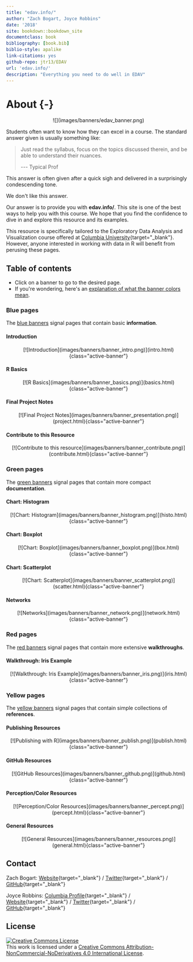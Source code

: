 ```yaml
--- 
title: "edav.info/"
author: "Zach Bogart, Joyce Robbins"
date: '2018'
site: bookdown::bookdown_site
documentclass: book
bibliography: [book.bib]
biblio-style: apalike
link-citations: yes
github-repo: jtr13/EDAV
url: 'edav.info/'
description: "Everything you need to do well in EDAV"
---
```




# About {-}

<center>
![](images/banners/edav_banner.png)
</center>

Students often want to know how they can excel in a course. The standard answer given is usually something like: 

> Just read the syllabus, focus on the topics discussed therein, and be able to understand their nuances.
>
> --- Typical Prof 

This answer is often given after a quick sigh and delivered in a surprisingly condescending tone.

We don't like this answer.

Our answer is to provide you with **edav.info/**. This site is one of the best ways to help you with this course. We hope that you find the confidence to dive in and explore this resource and its examples.

This resource is specifically tailored to the Exploratory Data Analysis and Visualization course offered at [Columbia University](https://www.columbia.edu/){target="_blank"}. However, anyone interested in working with data in R will benefit from perusing these pages.

<!-- toc -->
## Table of contents
- Click on a banner to go to the desired page.
- If you're wondering, here's an [explanation of what the banner colors mean](intro.html#what-the-banners-mean).

<!-- #### Header -->
<!-- <center> -->
<!-- [![Header](images/banners/banner_TITLE.png)](TITLE.html){class="active-banner"} -->
<!-- </center> -->

<!-- Blue Pages -->
### Blue pages
The [blue banners](intro.html#blue-pages-1) signal pages that contain basic **information**.

#### Introduction
<center>
[![Introduction](images/banners/banner_intro.png)](intro.html){class="active-banner"}
</center>

#### R Basics
<center>
[![R Basics](images/banners/banner_basics.png)](basics.html){class="active-banner"}
</center>

#### Final Project Notes
<center>
[![Final Project Notes](images/banners/banner_presentation.png)](project.html){class="active-banner"}
</center>

#### Contribute to this Resource
<center>
[![Contribute to this resource](images/banners/banner_contribute.png)](contribute.html){class="active-banner"}
</center>

<!-- Green Pages -->
### Green pages
The [green banners](intro.html#green-pages-1) signal pages that contain more compact **documentation**.

#### Chart: Histogram
<center>
[![Chart: Histogram](images/banners/banner_histogram.png)](histo.html){class="active-banner"}
</center>

#### Chart: Boxplot
<center>
[![Chart: Boxplot](images/banners/banner_boxplot.png)](box.html){class="active-banner"}
</center>

#### Chart: Scatterplot
<center>
[![Chart: Scatterplot](images/banners/banner_scatterplot.png)](scatter.html){class="active-banner"}
</center>

#### Networks
<center>
[![Networks](images/banners/banner_network.png)](network.html){class="active-banner"}
</center>

<!-- Red Pages -->
### Red pages
The [red banners](intro.html#red-pages-1) signal pages that contain more extensive **walkthroughs**.

#### Walkthrough: Iris Example
<center>
[![Walkthrough: Iris Example](images/banners/banner_iris.png)](iris.html){class="active-banner"}
</center>

<!-- Yellow Pages -->
### Yellow pages
The [yellow banners](intro.html#yellow-pages-1) signal pages that contain simple collections of  **references**.

#### Publishing Resources
<center>
[![Publishing with R](images/banners/banner_publish.png)](publish.html){class="active-banner"}
</center>

#### GitHub Resources
<center>
[![GitHub Resources](images/banners/banner_github.png)](github.html){class="active-banner"}
</center>

#### Perception/Color Resources
<center>
[![Perception/Color Resources](images/banners/banner_percept.png)](percept.html){class="active-banner"}
</center>

#### General Resources
<center>
[![General Resources](images/banners/banner_resources.png)](general.html){class="active-banner"}
</center>

<!-- Contact -->
## Contact

Zach Bogart: 
[Website](https://zachbogart.com/){target="_blank"}
/
[Twitter](https://twitter.com/zachbogart){target="_blank"}
/
[GitHub](https://github.com/zachbogart){target="_blank"}

Joyce Robbins: 
[Columbia Profile](http://stat.columbia.edu/department-directory/name/joyce-robbins/){target="_blank"}
/
[Website](http://www.joyce-robbins.com/){target="_blank"}
/
[Twitter](https://twitter.com/jtrnyc){target="_blank"}
/
[GitHub](https://github.com/jtr13){target="_blank"}

<!-- License -->
## License

<a rel="license" href="http://creativecommons.org/licenses/by-nc-nd/4.0/" target="_blank"><img alt="Creative Commons License" style="border-width:0" src="https://i.creativecommons.org/l/by-nc-nd/4.0/88x31.png" /></a><br />This work is licensed under a <a rel="license" href="http://creativecommons.org/licenses/by-nc-nd/4.0/" target="_blank">Creative Commons Attribution-NonCommercial-NoDerivatives 4.0 International License</a>.
